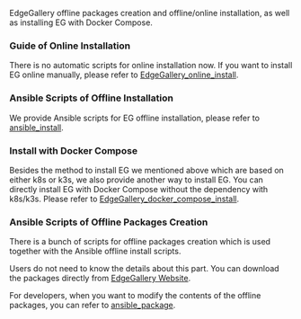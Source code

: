 EdgeGallery offline packages creation and offline/online installation, as well as installing EG with Docker Compose.

### Guide of Online Installation

There is no automatic scripts for online installation now. If you want to install EG online manually, please refer to [EdgeGallery_online_install](EdgeGallery_online_install/EdgeGallery_online_installation_guide.md).

### Ansible Scripts of Offline Installation

We provide Ansible scripts for EG offline installation, please refer to [ansible_install](ansible_install/README-en.md).

### Install with Docker Compose

Besides the method to install EG we mentioned above which are based on either k8s or k3s, we also provide another way to install EG.
You can directly install EG with Docker Compose without the dependency with k8s/k3s. Please refer to [EdgeGallery_docker_compose_install](EdgeGallery_docker_compose_install/README_en.md).

### Ansible Scripts of Offline Packages Creation

There is a bunch of scripts for offline packages creation which is used together with the Ansible offline install scripts.

Users do not need to know the details about this part. You can download the packages directly from [EdgeGallery Website](https://www.edgegallery.org/en/downloaden/).

For developers, when you want to modify the contents of the offline packages, you can refer to [ansible_package](ansible_package).